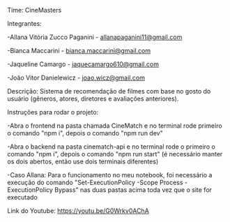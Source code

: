 Time: CineMasters

Integrantes:

-Allana Vitória Zucco Paganini - allanapaganini11@gmail.com

-Bianca Maccarini - bianca.maccarini@gmail.com

-Jaqueline Camargo - jaquecamargo610@gmail.com

-João Vitor Danielewicz - joao.wicz@gmail.com


Descrição: Sistema de recomendação de filmes com base no gosto do usuário (gêneros, atores, diretores e avaliações anteriores).


Instruções para rodar o projeto:

-Abra o frontend na pasta chamada CineMatch e no terminal rode primeiro o comando "npm i", depois o comando "npm run dev"

-Abra o backend na pasta cinematch-api e no terminal rode o primeiro o comando "npm i", depois o comando "npm run start" (é necessário manter os dois abertos, então use dois terminais diferentes)

-Caso Allana: Para o funcionamento no meu notebook, foi necessário a execução do comando "Set-ExecutionPolicy -Scope Process -ExecutionPolicy Bypass" nas duas pastas acima toda vez que o site for executado

Link do Youtube: https://youtu.be/G0Wrkv0AChA
